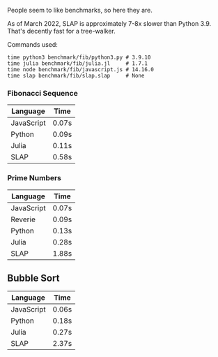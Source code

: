 People seem to like benchmarks, so here they are.

As of March 2022, SLAP is approximately 7-8x slower than Python 3.9. That's decently fast for a tree-walker.

Commands used:
```
time python3 benchmark/fib/python3.py # 3.9.10
time julia benchmark/fib/julia.jl     # 1.7.1
time node benchmark/fib/javascript.js # 14.16.0
time slap benchmark/fib/slap.slap     # None
```

### Fibonacci Sequence
| Language  | Time |
| --------- | ---- |
| JavaScript| 0.07s|
| Python    | 0.09s|
| Julia     | 0.11s|
| SLAP	    | 0.58s|


### Prime Numbers
| Language  | Time |
| --------- | ---- |
| JavaScript| 0.07s|
| Reverie   | 0.09s|
| Python    | 0.13s|
| Julia     | 0.28s|
| SLAP	    | 1.88s|


## Bubble Sort
| Language  | Time |
| --------- | ---- |
| JavaScript| 0.06s|
| Python    | 0.18s|
| Julia     | 0.27s|
| SLAP	    | 2.37s|
